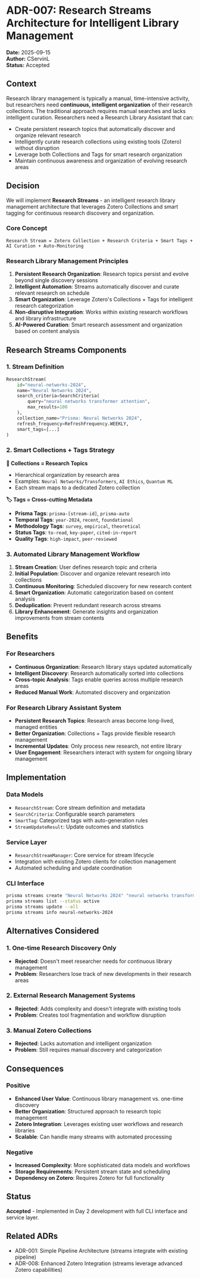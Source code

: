 # ADR-007: Research Streams Architecture for Intelligent Library Management

**Date:** 2025-09-15  
**Author:** CServinL  
**Status:** Accepted

## Context

Research library management is typically a manual, time-intensive activity, but researchers need **continuous, intelligent organization** of their research collections. The traditional approach requires manual searches and lacks intelligent curation. Researchers need a Research Library Assistant that can:

- Create persistent research topics that automatically discover and organize relevant research
- Intelligently curate research collections using existing tools (Zotero) without disruption  
- Leverage both Collections and Tags for smart research organization
- Maintain continuous awareness and organization of evolving research areas

## Decision

We will implement **Research Streams** - an intelligent research library management architecture that leverages Zotero Collections and smart tagging for continuous research discovery and organization.

### Core Concept
```
Research Stream = Zotero Collection + Research Criteria + Smart Tags + AI Curation + Auto-Monitoring
```

### Research Library Management Principles

1. **Persistent Research Organization**: Research topics persist and evolve beyond single discovery sessions
2. **Intelligent Automation**: Streams automatically discover and curate relevant research on schedule
3. **Smart Organization**: Leverage Zotero's Collections + Tags for intelligent research categorization
4. **Non-disruptive Integration**: Works within existing research workflows and library infrastructure
5. **AI-Powered Curation**: Smart research assessment and organization based on content analysis

## Research Streams Components

### 1. Stream Definition
```python
ResearchStream(
    id="neural-networks-2024",
    name="Neural Networks 2024", 
    search_criteria=SearchCriteria(
        query="neural networks transformer attention",
        max_results=100
    ),
    collection_name="Prisma: Neural Networks 2024",
    refresh_frequency=RefreshFrequency.WEEKLY,
    smart_tags=[...] 
)
```

### 2. Smart Collections + Tags Strategy

**📁 Collections = Research Topics**
- Hierarchical organization by research area
- Examples: `Neural Networks/Transformers`, `AI Ethics`, `Quantum ML`
- Each stream maps to a dedicated Zotero collection

**🏷️ Tags = Cross-cutting Metadata**
- **Prisma Tags**: `prisma-[stream-id]`, `prisma-auto`
- **Temporal Tags**: `year-2024`, `recent`, `foundational`
- **Methodology Tags**: `survey`, `empirical`, `theoretical`  
- **Status Tags**: `to-read`, `key-paper`, `cited-in-report`
- **Quality Tags**: `high-impact`, `peer-reviewed`

### 3. Automated Library Management Workflow
1. **Stream Creation**: User defines research topic and criteria
2. **Initial Population**: Discover and organize relevant research into collections
3. **Continuous Monitoring**: Scheduled discovery for new research content
4. **Smart Organization**: Automatic categorization based on content analysis
5. **Deduplication**: Prevent redundant research across streams
6. **Library Enhancement**: Generate insights and organization improvements from stream contents

## Benefits

### For Researchers
- **Continuous Organization**: Research library stays updated automatically
- **Intelligent Discovery**: Research automatically sorted into collections
- **Cross-topic Analysis**: Tags enable queries across multiple research areas
- **Reduced Manual Work**: Automated discovery and organization

### For Research Library Assistant System
- **Persistent Research Topics**: Research areas become long-lived, managed entities
- **Better Organization**: Collections + Tags provide flexible research management
- **Incremental Updates**: Only process new research, not entire library
- **User Engagement**: Researchers interact with system for ongoing library management

## Implementation

### Data Models
- `ResearchStream`: Core stream definition and metadata
- `SearchCriteria`: Configurable search parameters
- `SmartTag`: Categorized tags with auto-generation rules
- `StreamUpdateResult`: Update outcomes and statistics

### Service Layer
- `ResearchStreamManager`: Core service for stream lifecycle
- Integration with existing Zotero clients for collection management
- Automated scheduling and update coordination

### CLI Interface
```bash
prisma streams create "Neural Networks 2024" "neural networks transformer"
prisma streams list --status active
prisma streams update --all
prisma streams info neural-networks-2024
```

## Alternatives Considered

### 1. **One-time Research Discovery Only**
- **Rejected**: Doesn't meet researcher needs for continuous library management
- **Problem**: Researchers lose track of new developments in their research areas

### 2. **External Research Management Systems**
- **Rejected**: Adds complexity and doesn't integrate with existing tools
- **Problem**: Creates tool fragmentation and workflow disruption

### 3. **Manual Zotero Collections**
- **Rejected**: Lacks automation and intelligent organization
- **Problem**: Still requires manual discovery and categorization

## Consequences

### Positive
- **Enhanced User Value**: Continuous library management vs. one-time discovery
- **Better Organization**: Structured approach to research topic management
- **Zotero Integration**: Leverages existing user workflows and research libraries
- **Scalable**: Can handle many streams with automated processing

### Negative
- **Increased Complexity**: More sophisticated data models and workflows
- **Storage Requirements**: Persistent stream state and scheduling
- **Dependency on Zotero**: Requires Zotero for full functionality

## Status

**Accepted** - Implemented in Day 2 development with full CLI interface and service layer.

## Related ADRs
- ADR-001: Simple Pipeline Architecture (streams integrate with existing pipeline)
- ADR-008: Enhanced Zotero Integration (streams leverage advanced Zotero capabilities)